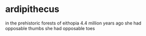 # ardipithecus
in the prehistoric forests of eithopia 4.4 million years ago
she had opposable thumbs she had opposable toes
